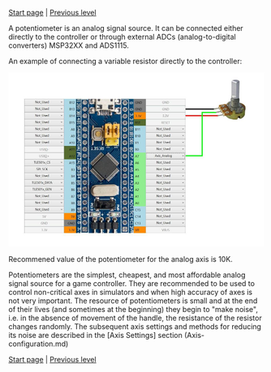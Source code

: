


[Start page](../README.md) | [Previous level](Axes-connection.md)

A potentiometer is an analog signal source. It can be connected either directly to the controller or through external ADCs (analog-to-digital converters) MSP32XX and ADS1115.

An example of connecting a variable resistor directly to the controller:

![](../images/A1.jpg)

Recommened value of the potentiometer for the analog axis is 10K.

Potentiometers are the simplest, cheapest, and most affordable analog signal source for a game controller. They are recommended to be used to control non-critical axes in simulators and when high accuracy of axes is not very important. The resource of potentiometers is small and at the end of their lives (and sometimes at the beginning) they begin to "make noise", i.e. in the absence of movement of the handle, the resistance of the resistor changes randomly. The subsequent axis settings and methods for reducing its noise are described in the [Axis Settings] section (Axis-configuration.md)


[Start page](../README.md) | [Previous level](Axes-connection.md)

